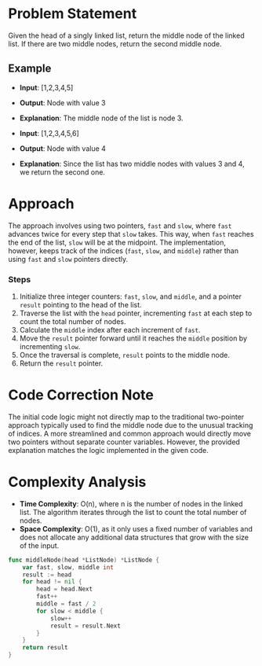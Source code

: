 # Problem Statement
Given the head of a singly linked list, return the middle node of the linked list. If there are two middle nodes, return the second middle node.

## Example
- **Input**: [1,2,3,4,5]
- **Output**: Node with value 3
- **Explanation**: The middle node of the list is node 3.

- **Input**: [1,2,3,4,5,6]
- **Output**: Node with value 4
- **Explanation**: Since the list has two middle nodes with values 3 and 4, we return the second one.

# Approach
The approach involves using two pointers, `fast` and `slow`, where `fast` advances twice for every step that `slow` takes. This way, when `fast` reaches the end of the list, `slow` will be at the midpoint. The implementation, however, keeps track of the indices (`fast`, `slow`, and `middle`) rather than using `fast` and `slow` pointers directly.

### Steps
1. Initialize three integer counters: `fast`, `slow`, and `middle`, and a pointer `result` pointing to the head of the list.
2. Traverse the list with the `head` pointer, incrementing `fast` at each step to count the total number of nodes.
3. Calculate the `middle` index after each increment of `fast`.
4. Move the `result` pointer forward until it reaches the `middle` position by incrementing `slow`.
5. Once the traversal is complete, `result` points to the middle node.
6. Return the `result` pointer.

# Code Correction Note
The initial code logic might not directly map to the traditional two-pointer approach typically used to find the middle node due to the unusual tracking of indices. A more streamlined and common approach would directly move two pointers without separate counter variables. However, the provided explanation matches the logic implemented in the given code.

# Complexity Analysis
- **Time Complexity**: O(n), where n is the number of nodes in the linked list. The algorithm iterates through the list to count the total number of nodes.
- **Space Complexity**: O(1), as it only uses a fixed number of variables and does not allocate any additional data structures that grow with the size of the input.

```go
func middleNode(head *ListNode) *ListNode {
    var fast, slow, middle int
    result := head
    for head != nil {
        head = head.Next
        fast++
        middle = fast / 2
        for slow < middle {
            slow++
            result = result.Next
        }
    }
    return result
}
